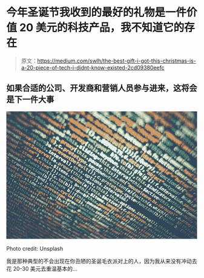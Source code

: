 # 今年圣诞节我收到的最好的礼物是一件价值 20 美元的科技产品，我不知道它的存在

> 原文：<https://medium.com/swlh/the-best-gift-i-got-this-christmas-is-a-20-piece-of-tech-i-didnt-know-existed-2cd09380eefc>

## 如果合适的公司、开发商和营销人员参与进来，这将会是下一件大事

![](img/c5b20f897ca8b10d087c95e87435cdbd.png)

Photo credit: Unsplash

我是那种典型的不会出现在你丑陋的圣诞毛衣派对上的人，因为我从来没有冲动去花 20-30 美元去重温基本的…